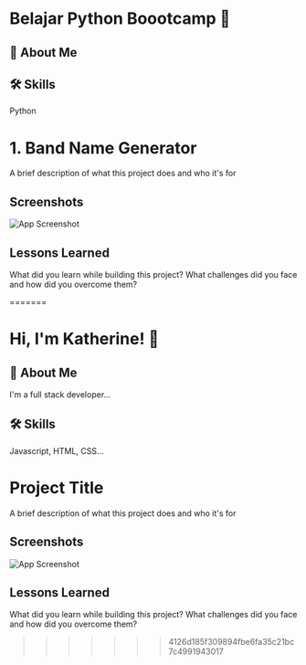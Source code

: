 
# Belajar Python Boootcamp 👋


## 🚀 About Me


## 🛠 Skills
Python


# 1. Band Name Generator

A brief description of what this project does and who it's for


## Screenshots

![App Screenshot](https://via.placeholder.com/468x300?text=App+Screenshot+Here)


## Lessons Learned

What did you learn while building this project? What challenges did you face and how did you overcome them?

=======

# Hi, I'm Katherine! 👋


## 🚀 About Me
I'm a full stack developer...


## 🛠 Skills
Javascript, HTML, CSS...


# Project Title

A brief description of what this project does and who it's for


## Screenshots

![App Screenshot](https://via.placeholder.com/468x300?text=App+Screenshot+Here)


## Lessons Learned

What did you learn while building this project? What challenges did you face and how did you overcome them?

>>>>>>> 4126d185f309894fbe6fa35c21bc7c4991943017
